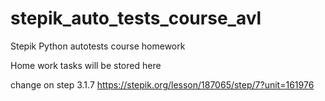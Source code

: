 # stepik_auto_tests_course_avl
Stepik Python autotests course homework

Home work tasks will be stored here

change on step 3.1.7 https://stepik.org/lesson/187065/step/7?unit=161976